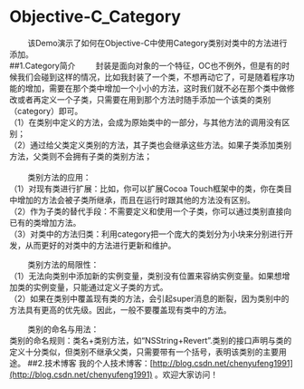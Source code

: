 # Objective-C_Category
&emsp;&emsp;&nbsp;该Demo演示了如何在Objective-C中使用Category类别对类中的方法进行添加。</br>
##1.Category简介
&emsp;&emsp;&nbsp;封装是面向对象的一个特征，OC也不例外，但是有的时候我们会碰到这样的情况，比如我封装了一个类，不想再动它了，可是随着程序功能的增加，需要在那个类中增加一个小小的方法，这时我们就不必在那个类中做修改或者再定义一个子类，只需要在用到那个方法时随手添加一个该类的类别（category）即可。</br>
（1）在类别中定义的方法，会成为原始类中的一部分，与其他方法的调用没有区别；</br>
（2）通过给父类定义类别的方法，其子类也会继承这些方法。如果子类添加类别方法，父类则不会拥有子类的类别方法；</br></br>
&emsp;&emsp;&nbsp;类别方法的应用：</br>
（1）对现有类进行扩展：比如，你可以扩展Cocoa Touch框架中的类，你在类目中增加的方法会被子类所继承，而且在运行时跟其他的方法没有区别。</br>
（2）作为子类的替代手段：不需要定义和使用一个子类，你可以通过类别直接向已有的类增加方法。</br>
（3）对类中的方法归类：利用category把一个庞大的类划分为小块来分别进行开发，从而更好的对类中的方法进行更新和维护。</br>

&emsp;&emsp;&nbsp;类别方法的局限性：</br>
（1）无法向类别中添加新的实例变量，类别没有位置来容纳实例变量。如果想增加类的实例变量，只能通过定义子类的方式。</br>
（2）如果在类别中覆盖现有类的方法，会引起super消息的断裂，因为类别中的方法具有更高的优先级。因此，一般不要覆盖现有类中的方法。


&emsp;&emsp;&nbsp;类别的命名与用法：</br>
类别的命名规则：类名+类别方法，如“NSString+Revert”.类别的接口声明与类的定义十分类似，但类别不继承父类，只需要带有一个括号，表明该类别的主要用途。
##2.技术博客
我的个人技术博客：[http://blog.csdn.net/chenyufeng1991](http://blog.csdn.net/chenyufeng1991) 。欢迎大家访问！